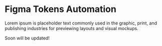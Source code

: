 # Figma Tokens Automation

Lorem ipsum is placeholder text commonly used in the graphic, print, and publishing industries for previewing layouts and visual mockups.

Soon will be updated!
